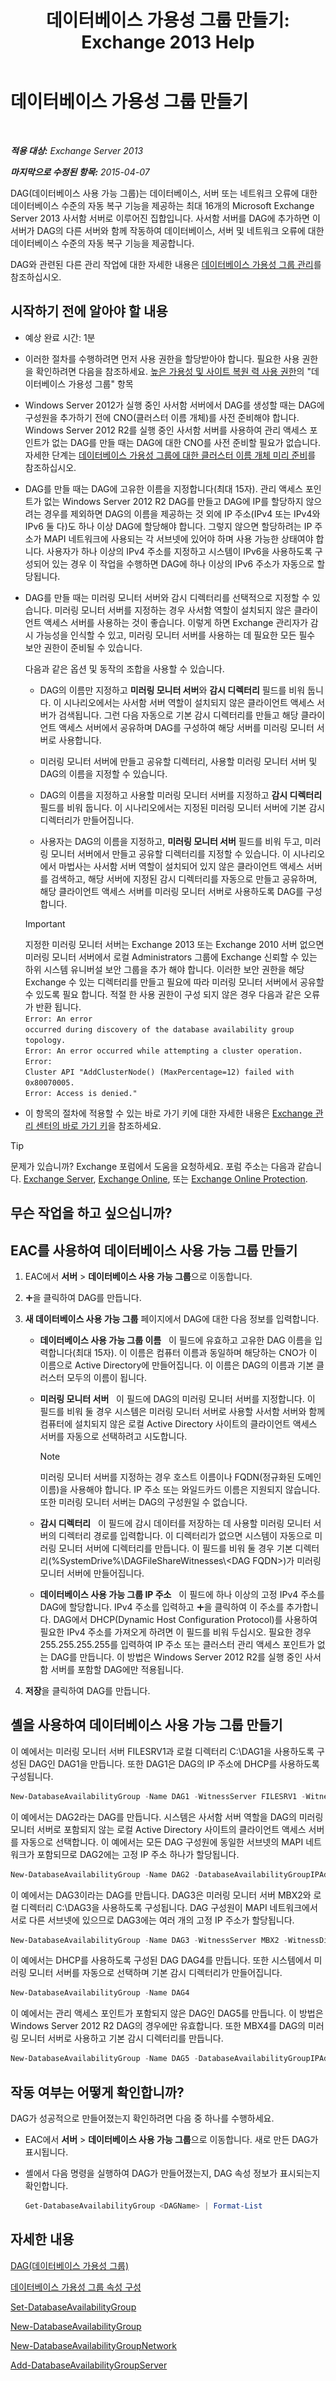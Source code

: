 ﻿---
title: '데이터베이스 가용성 그룹 만들기: Exchange 2013 Help'
TOCTitle: 데이터베이스 가용성 그룹 만들기
ms:assetid: d6b98299-e203-488b-af73-50753fe152c8
ms:mtpsurl: https://technet.microsoft.com/ko-kr/library/Dd351172(v=EXCHG.150)
ms:contentKeyID: 50484310
ms.date: 05/22/2018
mtps_version: v=EXCHG.150
ms.translationtype: MT
---

# 데이터베이스 가용성 그룹 만들기

 

_**적용 대상:** Exchange Server 2013_

_**마지막으로 수정된 항목:** 2015-04-07_

DAG(데이터베이스 사용 가능 그룹)는 데이터베이스, 서버 또는 네트워크 오류에 대한 데이터베이스 수준의 자동 복구 기능을 제공하는 최대 16개의 Microsoft Exchange Server 2013 사서함 서버로 이루어진 집합입니다. 사서함 서버를 DAG에 추가하면 이 서버가 DAG의 다른 서버와 함께 작동하여 데이터베이스, 서버 및 네트워크 오류에 대한 데이터베이스 수준의 자동 복구 기능을 제공합니다.

DAG와 관련된 다른 관리 작업에 대한 자세한 내용은 [데이터베이스 가용성 그룹 관리](managing-database-availability-groups-exchange-2013-help.md)를 참조하십시오.

## 시작하기 전에 알아야 할 내용

  - 예상 완료 시간: 1분

  - 이러한 절차를 수행하려면 먼저 사용 권한을 할당받아야 합니다. 필요한 사용 권한을 확인하려면 다음을 참조하세요. [높은 가용성 및 사이트 복원 력 사용 권한](high-availability-and-site-resilience-permissions-exchange-2013-help.md)의 "데이터베이스 가용성 그룹" 항목

  - Windows Server 2012가 실행 중인 사서함 서버에서 DAG를 생성할 때는 DAG에 구성원을 추가하기 전에 CNO(클러스터 이름 개체)를 사전 준비해야 합니다. Windows Server 2012 R2를 실행 중인 사서함 서버를 사용하여 관리 액세스 포인트가 없는 DAG를 만들 때는 DAG에 대한 CNO를 사전 준비할 필요가 없습니다. 자세한 단계는 [데이터베이스 가용성 그룹에 대한 클러스터 이름 개체 미리 준비](pre-stage-the-cluster-name-object-for-a-database-availability-group-exchange-2013-help.md)를 참조하십시오.

  - DAG를 만들 때는 DAG에 고유한 이름을 지정합니다(최대 15자). 관리 액세스 포인트가 없는 Windows Server 2012 R2 DAG를 만들고 DAG에 IP를 할당하지 않으려는 경우를 제외하면 DAG의 이름을 제공하는 것 외에 IP 주소(IPv4 또는 IPv4와 IPv6 둘 다)도 하나 이상 DAG에 할당해야 합니다. 그렇지 않으면 할당하려는 IP 주소가 MAPI 네트워크에 사용되는 각 서브넷에 있어야 하며 사용 가능한 상태여야 합니다. 사용자가 하나 이상의 IPv4 주소를 지정하고 시스템이 IPv6을 사용하도록 구성되어 있는 경우 이 작업을 수행하면 DAG에 하나 이상의 IPv6 주소가 자동으로 할당됩니다.

  - DAG를 만들 때는 미러링 모니터 서버와 감시 디렉터리를 선택적으로 지정할 수 있습니다. 미러링 모니터 서버를 지정하는 경우 사서함 역할이 설치되지 않은 클라이언트 액세스 서버를 사용하는 것이 좋습니다. 이렇게 하면 Exchange 관리자가 감시 가능성을 인식할 수 있고, 미러링 모니터 서버를 사용하는 데 필요한 모든 필수 보안 권한이 준비될 수 있습니다.
    
    다음과 같은 옵션 및 동작의 조합을 사용할 수 있습니다.
    
      - DAG의 이름만 지정하고 **미러링 모니터 서버**와 **감시 디렉터리** 필드를 비워 둡니다. 이 시나리오에서는 사서함 서버 역할이 설치되지 않은 클라이언트 액세스 서버가 검색됩니다. 그런 다음 자동으로 기본 감시 디렉터리를 만들고 해당 클라이언트 액세스 서버에서 공유하며 DAG를 구성하여 해당 서버를 미러링 모니터 서버로 사용합니다.
    
      - 미러링 모니터 서버에 만들고 공유할 디렉터리, 사용할 미러링 모니터 서버 및 DAG의 이름을 지정할 수 있습니다.
    
      - DAG의 이름을 지정하고 사용할 미러링 모니터 서버를 지정하고 **감시 디렉터리** 필드를 비워 둡니다. 이 시나리오에서는 지정된 미러링 모니터 서버에 기본 감시 디렉터리가 만들어집니다.
    
      - 사용자는 DAG의 이름을 지정하고, **미러링 모니터 서버** 필드를 비워 두고, 미러링 모니터 서버에서 만들고 공유할 디렉터리를 지정할 수 있습니다. 이 시나리오에서 마법사는 사서함 서버 역할이 설치되어 있지 않은 클라이언트 액세스 서버를 검색하고, 해당 서버에 지정된 감시 디렉터리를 자동으로 만들고 공유하며, 해당 클라이언트 액세스 서버를 미러링 모니터 서버로 사용하도록 DAG를 구성합니다.
    

    > [!IMPORTANT]    
    > 지정한 미러링 모니터 서버는 Exchange 2013 또는 Exchange 2010 서버 없으면 미러링 모니터 서버에서 로컬 Administrators 그룹에 Exchange 신뢰할 수 있는 하위 시스템 유니버설 보안 그룹을 추가 해야 합니다. 이러한 보안 권한을 해당 Exchange 수 있는 디렉터리를 만들고 필요에 따라 미러링 모니터 서버에서 공유할 수 있도록 필요 합니다. 적절 한 사용 권한이 구성 되지 않은 경우 다음과 같은 오류가 반환 됩니다.<BR><CODE>Error: An error occurred during discovery of the database availability group topology. Error: An error occurred while attempting a cluster operation. Error: Cluster API "AddClusterNode() (MaxPercentage=12) failed with 0x80070005. Error: Access is denied."</CODE>



  - 이 항목의 절차에 적용할 수 있는 바로 가기 키에 대한 자세한 내용은 [Exchange 관리 센터의 바로 가기 키](keyboard-shortcuts-in-the-exchange-admin-center-exchange-online-protection-help.md)을 참조하세요.


> [!TIP]
> 문제가 있습니까? Exchange 포럼에서 도움을 요청하세요. 포럼 주소는 다음과 같습니다. <A href="https://go.microsoft.com/fwlink/p/?linkid=60612">Exchange Server</A>, <A href="https://go.microsoft.com/fwlink/p/?linkid=267542">Exchange Online</A>, 또는 <A href="https://go.microsoft.com/fwlink/p/?linkid=285351">Exchange Online Protection</A>.



## 무슨 작업을 하고 싶으십니까?

## EAC를 사용하여 데이터베이스 사용 가능 그룹 만들기

1.  EAC에서 **서버** \> **데이터베이스 사용 가능 그룹**으로 이동합니다.

2.  ![아이콘 추가](images/JJ218640.c1e75329-d6d7-4073-a27d-498590bbb558(EXCHG.150).gif "아이콘 추가")을 클릭하여 DAG를 만듭니다.

3.  **새 데이터베이스 사용 가능 그룹** 페이지에서 DAG에 대한 다음 정보를 입력합니다.
    
      - **데이터베이스 사용 가능 그룹 이름**   이 필드에 유효하고 고유한 DAG 이름을 입력합니다(최대 15자). 이 이름은 컴퓨터 이름과 동일하며 해당하는 CNO가 이 이름으로 Active Directory에 만들어집니다. 이 이름은 DAG의 이름과 기본 클러스터 모두의 이름이 됩니다.
    
      - **미러링 모니터 서버**   이 필드에 DAG의 미러링 모니터 서버를 지정합니다. 이 필드를 비워 둘 경우 시스템은 미러링 모니터 서버로 사용할 사서함 서버와 함께 컴퓨터에 설치되지 않은 로컬 Active Directory 사이트의 클라이언트 액세스 서버를 자동으로 선택하려고 시도합니다.
        

        > [!NOTE]  
        > 미러링 모니터 서버를 지정하는 경우 호스트 이름이나 FQDN(정규화된 도메인 이름)을 사용해야 합니다. IP 주소 또는 와일드카드 이름은 지원되지 않습니다. 또한 미러링 모니터 서버는 DAG의 구성원일 수 없습니다.

    
      - **감시 디렉터리**   이 필드에 감시 데이터를 저장하는 데 사용할 미러링 모니터 서버의 디렉터리 경로를 입력합니다. 이 디렉터리가 없으면 시스템이 자동으로 미러링 모니터 서버에 디렉터리를 만듭니다. 이 필드를 비워 둘 경우 기본 디렉터리(%SystemDrive%\\DAGFileShareWitnesses\\\<DAG FQDN\>)가 미러링 모니터 서버에 만들어집니다.
    
      - **데이터베이스 사용 가능 그룹 IP 주소**   이 필드에 하나 이상의 고정 IPv4 주소를 DAG에 할당합니다. IPv4 주소를 입력하고 ![아이콘 추가](images/JJ218640.c1e75329-d6d7-4073-a27d-498590bbb558(EXCHG.150).gif "아이콘 추가")을 클릭하여 이 주소를 추가합니다. DAG에서 DHCP(Dynamic Host Configuration Protocol)를 사용하여 필요한 IPv4 주소를 가져오게 하려면 이 필드를 비워 두십시오. 필요한 경우 255.255.255.255를 입력하여 IP 주소 또는 클러스터 관리 액세스 포인트가 없는 DAG를 만듭니다. 이 방법은 Windows Server 2012 R2를 실행 중인 사서함 서버를 포함할 DAG에만 적용됩니다.

4.  **저장**을 클릭하여 DAG를 만듭니다.

## 셸을 사용하여 데이터베이스 사용 가능 그룹 만들기

이 예에서는 미러링 모니터 서버 FILESRV1과 로컬 디렉터리 C:\\DAG1을 사용하도록 구성된 DAG인 DAG1을 만듭니다. 또한 DAG1은 DAG의 IP 주소에 DHCP를 사용하도록 구성됩니다.

```powershell
New-DatabaseAvailabilityGroup -Name DAG1 -WitnessServer FILESRV1 -WitnessDirectory C:\DAG1
```

이 예에서는 DAG2라는 DAG를 만듭니다. 시스템은 사서함 서버 역할을 DAG의 미러링 모니터 서버로 포함되지 않는 로컬 Active Directory 사이트의 클라이언트 액세스 서버를 자동으로 선택합니다. 이 예에서는 모든 DAG 구성원에 동일한 서브넷의 MAPI 네트워크가 포함되므로 DAG2에는 고정 IP 주소 하나가 할당됩니다.

```powershell
New-DatabaseAvailabilityGroup -Name DAG2 -DatabaseAvailabilityGroupIPAddresses 10.0.0.8
```

이 예에서는 DAG3이라는 DAG를 만듭니다. DAG3은 미러링 모니터 서버 MBX2와 로컬 디렉터리 C:\\DAG3을 사용하도록 구성됩니다. DAG 구성원이 MAPI 네트워크에서 서로 다른 서브넷에 있으므로 DAG3에는 여러 개의 고정 IP 주소가 할당됩니다.

```powershell
New-DatabaseAvailabilityGroup -Name DAG3 -WitnessServer MBX2 -WitnessDirectory C:\DAG3 -DatabaseAvailabilityGroupIPAddresses 10.0.0.8,192.168.0.8
```
이 예에서는 DHCP를 사용하도록 구성된 DAG DAG4를 만듭니다. 또한 시스템에서 미러링 모니터 서버를 자동으로 선택하며 기본 감시 디렉터리가 만들어집니다.

```powershell
New-DatabaseAvailabilityGroup -Name DAG4
```

이 예에서는 관리 액세스 포인트가 포함되지 않은 DAG인 DAG5를 만듭니다. 이 방법은 Windows Server 2012 R2 DAG의 경우에만 유효합니다. 또한 MBX4를 DAG의 미러링 모니터 서버로 사용하고 기본 감시 디렉터리를 만듭니다.

```powershell
New-DatabaseAvailabilityGroup -Name DAG5 -DatabaseAvailabilityGroupIPAddresses ([System.Net.IPAddress]::None) -WitnessServer MBX4
```

## 작동 여부는 어떻게 확인합니까?

DAG가 성공적으로 만들어졌는지 확인하려면 다음 중 하나를 수행하세요.

  - EAC에서 **서버** \> **데이터베이스 사용 가능 그룹**으로 이동합니다. 새로 만든 DAG가 표시됩니다.

  - 셸에서 다음 명령을 실행하여 DAG가 만들어졌는지, DAG 속성 정보가 표시되는지 확인합니다.
    
    ```powershell
    Get-DatabaseAvailabilityGroup <DAGName> | Format-List
    ```

## 자세한 내용

[DAG(데이터베이스 가용성 그룹)](database-availability-groups-dags-exchange-2013-help.md)

[데이터베이스 가용성 그룹 속성 구성](configure-database-availability-group-properties-exchange-2013-help.md)

[Set-DatabaseAvailabilityGroup](https://technet.microsoft.com/ko-kr/library/dd297934\(v=exchg.150\))

[New-DatabaseAvailabilityGroup](https://technet.microsoft.com/ko-kr/library/dd351107\(v=exchg.150\))

[New-DatabaseAvailabilityGroupNetwork](https://technet.microsoft.com/ko-kr/library/dd335225\(v=exchg.150\))

[Add-DatabaseAvailabilityGroupServer](https://technet.microsoft.com/ko-kr/library/dd298049\(v=exchg.150\))


